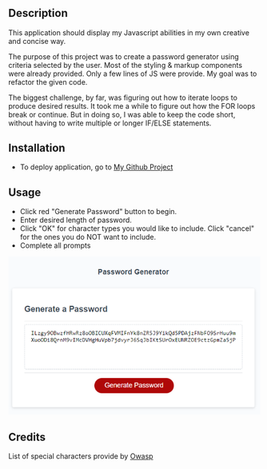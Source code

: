 # <random-password-generator>

## Description

This application should display my Javascript abilities in my own creative and concise way. 

The purpose of this project was to create a password generator using criteria selected by the user. Most of the styling & markup components were already provided. Only a few lines of JS were provide. My goal was to refactor the given code. 

The biggest challenge, by far, was figuring out how to iterate loops to produce desired results. It took me a while to figure out how the FOR loops break or continue. But in doing so, I was able to keep the code short, without having to write multiple or longer IF/ELSE statements. 


## Installation

 * To deploy application, go to [My Github Project](https://wiilki.github.io/random-password-generator/)

## Usage

 * Click red "Generate Password" button to begin.
 * Enter desired length of password.
 * Click "OK" for character types you would like to include. Click "cancel" for the ones you do NOT want to include.
 * Complete all prompts

![Finished Screenshot](assets/screenshot.png)

## Credits

List of special characters provide by [Owasp](https://owasp.org/www-community/password-special-characters)